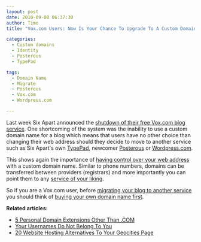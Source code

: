 ```yaml
---
layout: post
date: 2010-09-08 06:37:30
author: Timo
title: "Vox.com Users: Now Is Your Chance To Upgrade To A Custom Domain"

categories:
  - Custom domains
  - Identity
  - Posterous
  - TypePad

tags:
  - Domain Name
  - Migrate
  - Posterous
  - Vox.com
  - Wordpress.com

---
```


Last week Six Apart announced the [shutdown of their free Vox.com blog service](http://archived.link/http://closing.vox.com/). One shortcoming of the system was the inability to use a custom domain name for a blog which means that users have no other choice than changing their web address should they decide to move to another service such as Six Apart's own [TypePad](https://iwantmyname.com/features/applications/custom-domain-apps/blogs/typepad-professional-blog-service-dns-setup), newcomer [Posterous](https://iwantmyname.com/features/applications/custom-domain-apps/blogs/posterous-blog-photos-mp3-video-by-email) or [Wordpress.com](http://wordpress.com).

This shows again the importance of [having control over your web address](http://blog.iwantmyname.com/2010/02/your-usernames-do-not-belong-to-you.html) with a custom domain name. Similar to phone numbers, domains can be transferred between providers (registrars) and more importantly you can point them to any [service of your liking](https://iwantmyname.com/services).

So if you are a Vox.com user, before [migrating your blog to another service](http://archived.link/http://closing.vox.com/en/move-to-posterous-or-wordpress.html) you should think of [buying your own domain name first](https://iwantmyname.com).

**Related articles:**

*   [5 Personal Domain Extensions Other Than .COM](http://blog.iwantmyname.com/2010/08/5-domain-extensions-for-your-personal-website.html)
*   [Your Usernames Do Not Belong To You](http://blog.iwantmyname.com/2010/02/your-usernames-do-not-belong-to-you.html)
*   [20 Website Hosting Alternatives To Your Geocities Page](http://blog.iwantmyname.com/2009/08/website-hosting-alternatives-to-your-geocities-page.html)
